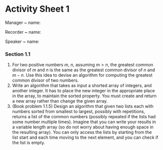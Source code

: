 # Activity Sheet 1

Manager
  ~ name:

Recorder
  ~ name:

Speaker
  ~ name:

### Section 1.1

1. For two positive numbers $m$, $n$, assuming $m > n$, the greatest common divisor of $m$ and $n$ is the same as the greatest common divisor of $n$ and $m-n$. Use this idea to devise an algorithm for computing the greatest common divisor of two numbers.
2. Write an algorithm that takes as input a shorted array of integers, and another integer. It has to place the new integer in the appropriate place in the array, to maintain the sorted property. You must create and return a new array rather than change the given array.
3. (Book problem 1.1.5) Design an algorithm that given two lists each with numbers sorted from smallest to largest, possibly with repetitions, returns a list of the common numbers (possibly repeated if the lists had some number multiple times). Imagine that you can write your results in a variable length array (so do not worry about having enough space in the resulting array). You can only access the lists by starting from the list start and each time moving to the next element, and you can check if the list is empty.
